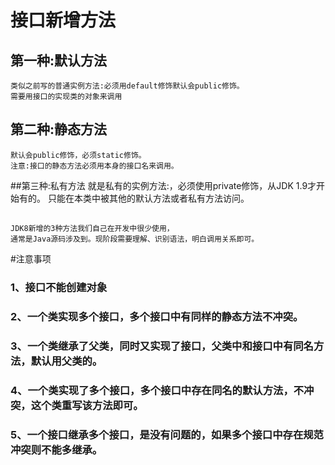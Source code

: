# 接口新增方法

## 第一种:默认方法
    类似之前写的普通实例方法:必须用default修饰默认会public修饰。
    需要用接口的实现类的对象来调用

## 第二种:静态方法

    默认会public修饰，必须static修饰。
    注意:接口的静态方法必须用本身的接口名来调用。

##第三种:私有方法
    就是私有的实例方法:，必须使用private修饰，从JDK 1.9才开始有的。
    只能在本类中被其他的默认方法或者私有方法访问。

##
    JDK8新增的3种方法我们自己在开发中很少使用，
    通常是Java源码涉及到。现阶段需要理解、识别语法，明白调用关系即可。

#注意事项

### 1、接口不能创建对象
### 2、一个类实现多个接口，多个接口中有同样的静态方法不冲突。
### 3、一个类继承了父类，同时又实现了接口，父类中和接口中有同名方法，默认用父类的。
### 4、一个类实现了多个接口，多个接口中存在同名的默认方法，不冲突，这个类重写该方法即可。
### 5、一个接口继承多个接口，是没有问题的，如果多个接口中存在规范冲突则不能多继承。
